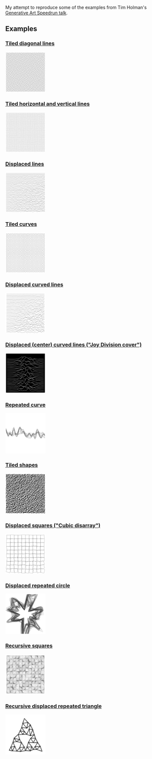 My attempt to reproduce some of the examples from
Tim Holman's [Generative Art Speedrun talk](https://www.youtube.com/watch?v=4Se0_w0ISYk).

## Examples

### [Tiled diagonal lines](01-lines-tiled/)

<a href="01-lines-tiled/">
  <img src="01-lines-tiled/lines-tiled.png" width="25%">
</a>

### [Tiled horizontal and vertical lines](02-lines-tiled/)

<a href="02-lines-tiled/">
  <img src="02-lines-tiled/lines-tiled-2.png" width="25%">
</a>

### [Displaced lines](03-lines-displaced/)

<a href="03-lines-displaced/">
  <img src="03-lines-displaced/lines-displaced.png" width="25%">
</a>

### [Tiled curves](04-curves-tiled/)

<a href="04-curves-tiled/">
  <img src="04-curves-tiled/curves-tiled.png" width="25%">
</a>

### [Displaced curved lines](05-lines-displaced-curved/)

<a href="05-lines-displaced-curved/">
  <img src="05-lines-displaced-curved/lines-displaced-curved.png" width="25%">
</a>

### [Displaced (center) curved lines ("Joy Division cover")](06-lines-displaced-curved/)

<a href="06-lines-displaced-curved/">
  <img src="06-lines-displaced-curved/lines-displaced-curved-2.png" width="25%">
</a>

### [Repeated curve](07-curve-repeated/)

<a href="07-curve-repeated/">
  <img src="07-curve-repeated/curve-repeated.png" width="25%">
</a>

### [Tiled shapes](09-shapes-tiled/)

<a href="09-shapes-tiled/">
  <img src="09-shapes-tiled/shapes-tiled.png" width="25%">
</a>

### [Displaced squares ("Cubic disarray")](10-squares-displaced/)

<a href="10-squares-displaced/">
  <img src="10-squares-displaced/squares-displaced.png" width="25%">
</a>

### [Displaced repeated circle](11-circle-displaced-repeated/)

<a href="11-circle-displaced-repeated/">
  <img src="11-circle-displaced-repeated/circle-displaced-repeated.png" width="25%">
</a>

### [Recursive squares](12-squares-recursive/)

<a href="12-squares-recursive/">
  <img src="12-squares-recursive/squares-recursive.png" width="25%">
</a>

### [Recursive displaced repeated triangle](13-triangle-recursive/)

<a href="13-triangle-recursive/">
  <img src="13-triangle-recursive/triangle-recursive.png" width="25%">
</a>
